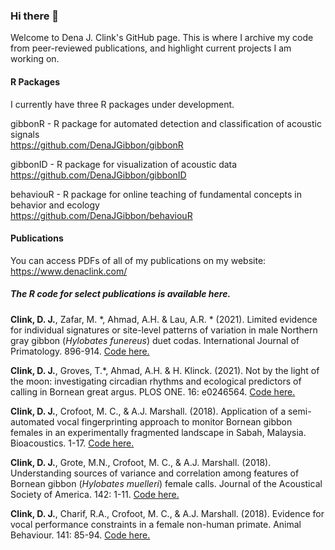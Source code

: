 ### Hi there 👋 
Welcome to Dena J. Clink's GitHub page. This is where I archive my code from peer-reviewed publications, and highlight current projects I am working on. 

#### R Packages
I currently have three R packages under development.

gibbonR - R package for automated detection and classification of acoustic signals \
https://github.com/DenaJGibbon/gibbonR

gibbonID - R package for visualization of acoustic data \
https://github.com/DenaJGibbon/gibbonID  

behaviouR - R package for online teaching of fundamental concepts in behavior and ecology \
https://github.com/DenaJGibbon/behaviouR 

#### Publications
You can access PDFs of all of my publications on my website: https://www.denaclink.com/


##### The R code for select publications is available here. 

**Clink, D. J.**, Zafar, M. &#42;, Ahmad, A.H. & Lau, A.R. &#42; (2021). Limited evidence for individual signatures or site-level patterns of variation in male Northern gray gibbon (*Hylobates funereus*) duet codas. International Journal of Primatology. 896-914.
[Code here.](https://github.com/DenaJGibbon/Variation-in-male-gibbon-codas)


**Clink, D. J.**, Groves, T.&#42;, Ahmad, A.H. & H. Klinck. (2021). Not by the light of the moon: investigating circadian rhythms and ecological predictors of calling in Bornean great argus. PLOS ONE. 16: e0246564.
[Code here.](https://github.com/DenaJGibbon/Calling-in-Bornean-great-argus)


**Clink, D. J.**, Crofoot, M. C., & A.J. Marshall. (2018). Application of a semi-automated vocal fingerprinting approach to monitor Bornean gibbon females in an experimentally fragmented landscape in Sabah, Malaysia. Bioacoustics. 1-17.
[Code here.](https://github.com/DenaJGibbon/MFCC-Vocal-Fingerprinting)

**Clink, D. J.**, Grote, M.N., Crofoot, M. C., & A.J. Marshall. (2018). Understanding sources of variance and correlation among features of Bornean gibbon (*Hylobates muelleri*) female calls. Journal of the Acoustical Society of America. 142: 1-11. [Code here.](https://github.com/DenaJGibbon/GibbonSourcesOfVarianceModels)

**Clink, D. J.**, Charif, R.A., Crofoot, M. C., & A.J. Marshall. (2018). Evidence for vocal performance constraints in a female non-human primate. Animal Behaviour. 141: 85-94. 
[Code here.](https://github.com/DenaJGibbon/Performance-Constraints)


<!--
**DenaJGibbon/DenaJGibbon** is a ✨ _special_ ✨ repository because its `README.md` (this file) appears on your GitHub profile.

Here are some ideas to get you started:

- 🔭 I’m currently working on ...
- 🌱 I’m currently learning ...
- 👯 I’m looking to collaborate on ...
- 🤔 I’m looking for help with ...
- 💬 Ask me about ...
- 📫 How to reach me: ...
- 😄 Pronouns: ...
- ⚡ Fun fact: ...
-->
